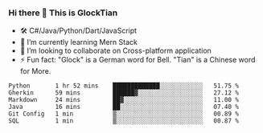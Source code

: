 ### Hi there 👋 This is GlockTian

- 🛠️ C#/Java/Python/Dart/JavaScript
- 🌱 I’m currently learning Mern Stack
- 👯 I’m looking to collaborate on Cross-platform application
- ⚡ Fun fact: "Glock" is a German word for Bell. "Tian" is a Chinese word for More.


<!--START_SECTION:waka-->

```text
Python       1 hr 52 mins    █████████████░░░░░░░░░░░░   51.75 %
Gherkin      59 mins         ██████▓░░░░░░░░░░░░░░░░░░   27.12 %
Markdown     24 mins         ██▓░░░░░░░░░░░░░░░░░░░░░░   11.00 %
Java         16 mins         ██░░░░░░░░░░░░░░░░░░░░░░░   07.40 %
Git Config   1 min           ▒░░░░░░░░░░░░░░░░░░░░░░░░   00.89 %
SQL          1 min           ▒░░░░░░░░░░░░░░░░░░░░░░░░   00.87 %
```

<!--END_SECTION:waka-->

<!--
**GlockTian/GlockTian** is a ✨ _special_ ✨ repository because its `README.md` (this file) appears on your GitHub profile.

Here are some ideas to get you started:

- 🔭 I’m currently working on ...
- 🌱 I’m currently learning ...
- 👯 I’m looking to collaborate on ...
- 🤔 I’m looking for help with ...
- 💬 Ask me about ...
- 📫 How to reach me: ...
- 😄 Pronouns: ...
- ⚡ Fun fact: ...
-->
